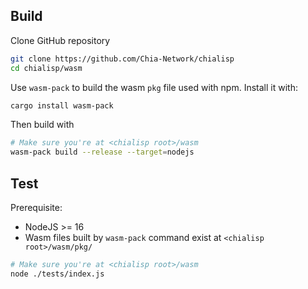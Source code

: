 Build
-----

Clone GitHub repository
```bash
git clone https://github.com/Chia-Network/chialisp
cd chialisp/wasm
```

Use `wasm-pack` to build the wasm `pkg` file used with npm. Install it with:

```bash
cargo install wasm-pack
```

Then build with

```bash
# Make sure you're at <chialisp root>/wasm
wasm-pack build --release --target=nodejs
```

Test
-----
Prerequisite:
- NodeJS >= 16
- Wasm files built by `wasm-pack` command exist at `<chialisp root>/wasm/pkg/`

```bash
# Make sure you're at <chialisp root>/wasm
node ./tests/index.js
```
